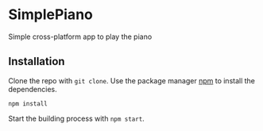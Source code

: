 # SimplePiano
Simple cross-platform app to play the piano

## Installation

Clone the repo with `git clone`.
Use the package manager [npm](https://npmjs.com) to install the dependencies.
```
npm install
```
Start the building process with `npm start`.
